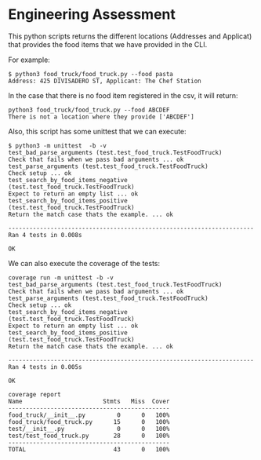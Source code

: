 # Engineering Assessment

This python scripts returns the different locations (Addresses and Applicat) that provides the food items that 
we have provided in the CLI.

For example: 

```shell script
$ python3 food_truck/food_truck.py --food pasta   
Address: 425 DIVISADERO ST, Applicant: The Chef Station
```

In the case that there is no food item registered in the csv, it will return:
```shell script
python3 food_truck/food_truck.py --food ABCDEF
There is not a location where they provide ['ABCDEF']
```


Also, this script has some unittest that we can execute:
```shell script
$ python3 -m unittest  -b -v
test_bad_parse_arguments (test.test_food_truck.TestFoodTruck)
Check that fails when we pass bad arguments ... ok
test_parse_arguments (test.test_food_truck.TestFoodTruck)
Check setup ... ok
test_search_by_food_items_negative (test.test_food_truck.TestFoodTruck)
Expect to return an empty list ... ok
test_search_by_food_items_positive (test.test_food_truck.TestFoodTruck)
Return the match case thats the example. ... ok

----------------------------------------------------------------------
Ran 4 tests in 0.008s

OK
```

We can also execute the coverage of the tests:

```shell script
coverage run -m unittest -b -v
test_bad_parse_arguments (test.test_food_truck.TestFoodTruck)
Check that fails when we pass bad arguments ... ok
test_parse_arguments (test.test_food_truck.TestFoodTruck)
Check setup ... ok
test_search_by_food_items_negative (test.test_food_truck.TestFoodTruck)
Expect to return an empty list ... ok
test_search_by_food_items_positive (test.test_food_truck.TestFoodTruck)
Return the match case thats the example. ... ok

----------------------------------------------------------------------
Ran 4 tests in 0.005s

OK

coverage report               
Name                       Stmts   Miss  Cover
----------------------------------------------
food_truck/__init__.py         0      0   100%
food_truck/food_truck.py      15      0   100%
test/__init__.py               0      0   100%
test/test_food_truck.py       28      0   100%
----------------------------------------------
TOTAL                         43      0   100%


```